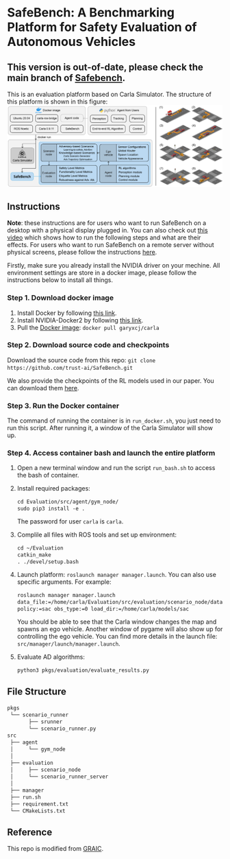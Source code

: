 <!--
 * @Date: 2021-07-18 21:43:53
 * @LastEditTime: 2021-08-25 19:45:48
 * @Description: 
-->
# SafeBench: A Benchmarking Platform for Safety Evaluation of Autonomous Vehicles

## This version is out-of-date, please check the main branch of [Safebench](https://github.com/trust-ai/SafeBench).

This is an evaluation platform based on Carla Simulator. The structure of this platform is shown in this figure:
![pipeline](./misc/pipeline_2.png)

## Instructions

**Note**: these instructions are for users who want to run SafeBench on a desktop with a physical display plugged in. You can also check out [this video](https://drive.google.com/file/d/1JAY4veYIICv66DzI4a2rzw2BhThRbqrO/view?usp=sharing) which shows how to run the following steps and what are their effects. For users who want to run SafeBench on a remote server without physical screens, please follow the instructions [here](./docker).

Firstly, make sure you already install the NVIDIA driver on your mechine. All environment settings are store in a docker image, please follow the instructions below to install all things.

### Step 1. Download docker image

1. Install Docker by following [this link](https://docs.docker.com/engine/install/ubuntu/).
2. Install NVIDIA-Docker2 by following [this link](https://docs.nvidia.com/datacenter/cloud-native/container-toolkit/install-guide.html#docker).
3. Pull the [Docker image](https://hub.docker.com/r/garyxcj/carla): `docker pull garyxcj/carla`

### Step 2. Download source code and checkpoints

Download the source code from this repo: 
`git clone https://github.com/trust-ai/SafeBench.git`

We also provide the checkpoints of the RL models used in our paper. You can download them [here](https://drive.google.com/drive/folders/1ONBoqMV6ngzn4szAIU1iLXRw9m8TT5UR?usp=sharing).

### Step 3. Run the Docker container

The command of running the container is in `run_docker.sh`, you just need to run this script. After running it, a window of the Carla Simulator will show up.

### Step 4. Access container bash and launch the entire platform

1. Open a new terminal window and run the script `run_bash.sh` to access the bash of container.
2. Install required packages:
    ```
    cd Evaluation/src/agent/gym_node/
    sudo pip3 install -e .
    ```
   The password for user `carla` is `carla`.


3. Complile all files with ROS tools and set up environment:
    ```
    cd ~/Evaluation
    catkin_make
    . ./devel/setup.bash
    ```
4. Launch platform: `roslaunch manager manager.launch`. You can also use specific arguments. For example:
    ```
    roslaunch manager manager.launch data_file:=/home/carla/Evaluation/src/evaluation/scenario_node/data/standard.json policy:=sac obs_type:=0 load_dir:=/home/carla/models/sac
    ```
   You should be able to see that the Carla window changes the map and spawns an ego vehicle. Another window of pygame will also show up for controlling the ego vehicle. You can find more details in the launch file: `src/manager/launch/manager.launch`.
5. Evaluate AD algorithms:
   ```
   python3 pkgs/evaluation/evaluate_results.py
   ```
   

## File Structure

```
pkgs
 └── scenario_runner
       ├── srunner
       └── scenario_runner.py
src
 ├── agent
 │     └── gym_node
 │
 ├── evaluation
 │     ├── scenario_node
 │     └── scenario_runner_server
 │
 ├── manager
 ├── run.sh
 ├── requirement.txt
 └── CMakeLists.txt
```


## Reference

This repo is modified from [GRAIC](https://github.com/PoPGRI/Race).
